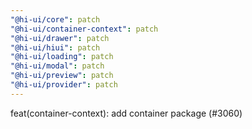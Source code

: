 ```yaml
---
"@hi-ui/core": patch
"@hi-ui/container-context": patch
"@hi-ui/drawer": patch
"@hi-ui/hiui": patch
"@hi-ui/loading": patch
"@hi-ui/modal": patch
"@hi-ui/preview": patch
"@hi-ui/provider": patch
---
```


feat(container-context): add container package (#3060)
